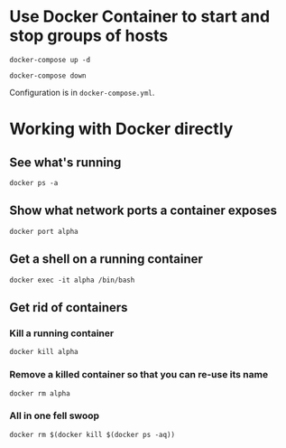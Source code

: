 # Use Docker Container to start and stop groups of hosts

`docker-compose up -d`

`docker-compose down`

Configuration is in `docker-compose.yml`.


# Working with Docker directly

## See what's running
`docker ps -a`

## Show what network ports a container exposes
`docker port alpha`

## Get a shell on a running container
`docker exec -it alpha /bin/bash`

## Get rid of containers
### Kill a running container
`docker kill alpha`

### Remove a killed container so that you can re-use its name
`docker rm alpha`

### All in one fell swoop
`docker rm $(docker kill $(docker ps -aq))`
